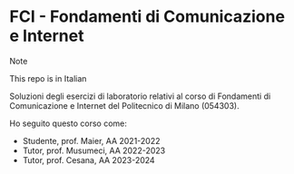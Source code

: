 # FCI - Fondamenti di Comunicazione e Internet

> [!NOTE]
> This repo is in Italian

Soluzioni degli esercizi di laboratorio relativi al corso di Fondamenti di Comunicazione e Internet del Politecnico di Milano (054303).  

Ho seguito questo corso come:
- Studente, prof. Maier, AA 2021-2022
- Tutor, prof. Musumeci, AA 2022-2023
- Tutor, prof. Cesana, AA 2023-2024
